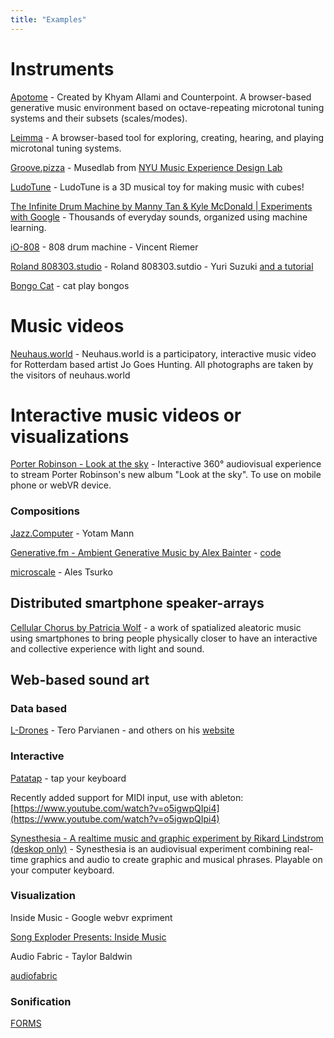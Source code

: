 ```yaml
---
title: "Examples"
---
```


# Instruments

[Apotome](https://isartum.net/apotome) - Created by Khyam Allami and Counterpoint. A browser-based generative music environment based on octave-repeating microtonal tuning systems and their subsets
(scales/modes).

[Leimma](https://isartum.net/leimma) - A browser-based tool for exploring, creating, hearing, and playing microtonal tuning systems.

[Groove.pizza](http://groove.pizza) - Musedlab from [NYU Music Experience Design Lab](https://musedlab.org/groovepizza/)

[LudoTune](https://ludotune.com/) - LudoTune is a 3D musical toy for making music with cubes!

[The Infinite Drum Machine by Manny Tan & Kyle McDonald | Experiments with Google](https://experiments.withgoogle.com/drum-machine) - Thousands of everyday sounds, organized using machine learning.

[iO-808](https://io808.com/) - 808 drum machine - Vincent Riemer

[Roland 808303.studio](https://808303.studio/) - Roland 808303.sutdio - Yuri Suzuki [and a tutorial](https://vimeo.com/465077390)

[Bongo Cat](https://bongo.cat/) - cat play bongos

# Music videos

[Neuhaus.world](http://neuhaus.world) - Neuhaus.world is a participatory, interactive music video for Rotterdam based artist Jo Goes Hunting. All photographs are taken by the visitors of neuhaus.world

# Interactive music videos or visualizations

[Porter Robinson - Look at the sky](https://look-at-the-sky.com/) - Interactive 360° audiovisual experience to stream Porter Robinson's new album "Look at the sky". To use on mobile phone or webVR device.

### Compositions

[Jazz.Computer](http://jazz.computer) - Yotam Mann

[Generative.fm - Ambient Generative Music by Alex Bainter](https://generative.fm/) - [code](https://github.com/generative-music/generative.fm)

[microscale](http://alestsurko.by/microscale/) - Ales Tsurko

## Distributed smartphone speaker-arrays

[Cellular Chorus by Patricia Wolf](https://www.cellularchorus.com/) - a work of spatialized aleatoric music using smartphones to bring people physically closer to have an interactive and collective experience with light and sound.

## Web-based sound art

### Data based

[L-Drones](https://codepen.io/teropa/pen/opjrBE) - Tero Parvianen - and others on his [website](https://teropa.info/)

### Interactive

[Patatap](https://www.patatap.com/) - tap your keyboard

Recently added support for MIDI input, use with ableton: [https://www.youtube.com/watch?v=o5igwpQIpi4](https://www.youtube.com/watch?v=o5igwpQIpi4)

[Synesthesia - A realtime music and graphic experiment by Rikard Lindstrom (deskop only)](https://synesthesia.rikard.io/) - Synesthesia is an audiovisual experiment combining real-time graphics and audio to create graphic and musical phrases. Playable on your computer keyboard.

### Visualization

Inside Music - Google webvr expriment

[Song Exploder Presents: Inside Music](https://experiments.withgoogle.com/webvr/inside-music/view/)

Audio Fabric - Taylor Baldwin

[audiofabric](https://tbaldw.in/audiofabric/)

### Sonification

[FORMS](https://www.playmodes.com/home/forms/)
